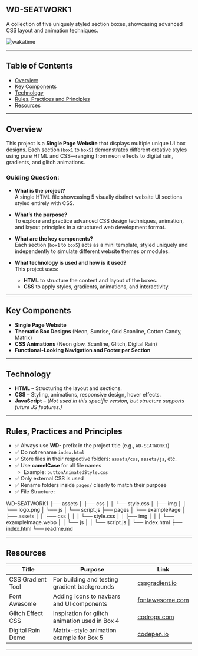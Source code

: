 ## WD-SEATWORK1  

A collection of five uniquely styled section boxes, showcasing advanced CSS layout and animation techniques.  

![wakatime](https://wakatime.com/badge/user/example/project.svg)

---

## Table of Contents  
- [Overview](#overview)  
- [Key Components](#key-components)  
- [Technology](#technology)  
- [Rules, Practices and Principles](#rules-practices-and-principles)  
- [Resources](#resources)  

---

## Overview  

This project is a **Single Page Website** that displays multiple unique UI box designs. Each section (`box1` to `box5`) demonstrates different creative styles using pure HTML and CSS—ranging from neon effects to digital rain, gradients, and glitch animations.

### Guiding Question:

- **What is the project?**  
  A single HTML file showcasing 5 visually distinct website UI sections styled entirely with CSS.

- **What’s the purpose?**  
  To explore and practice advanced CSS design techniques, animation, and layout principles in a structured web development format.

- **What are the key components?**  
  Each section (`box1` to `box5`) acts as a mini template, styled uniquely and independently to simulate different website themes or modules.

- **What technology is used and how is it used?**  
  This project uses:
  - **HTML** to structure the content and layout of the boxes.
  - **CSS** to apply styles, gradients, animations, and interactivity.

---

## Key Components  

- **Single Page Website**  
- **Thematic Box Designs** (Neon, Sunrise, Grid Scanline, Cotton Candy, Matrix)  
- **CSS Animations** (Neon glow, Scanline, Glitch, Digital Rain)  
- **Functional-Looking Navigation and Footer per Section**

---

## Technology  

- **HTML** – Structuring the layout and sections.  
- **CSS** – Styling, animations, responsive design, hover effects.  
- **JavaScript** – *(Not used in this specific version, but structure supports future JS features.)*

---

## Rules, Practices and Principles  

- ✅ Always use **WD-** prefix in the project title (e.g., `WD-SEATWORK1`)  
- ✅ Do not rename `index.html`  
- ✅ Store files in their respective folders: `assets/css`, `assets/js`, etc.  
- ✅ Use **camelCase** for all file names  
  - Example: `buttonAnimatedStyle.css`  
- ✅ Only external CSS is used  
- ✅ Rename folders inside `pages/` clearly to match their purpose  
- ✅ File Structure:

WD-SEATWORK1
├── assets
│ ├── css
│ │ └── style.css
│ ├── img
│ │ └── logo.png
│ └── js
│ └── script.js
├── pages
│ └── examplePage
│ ├── assets
│ │ ├── css
│ │ │ └── style.css
│ │ ├── img
│ │ │ └── exampleImage.webp
│ │ └── js
│ │ └── script.js
│ └── index.html
├── index.html
└── readme.md


---

## Resources  

| Title            | Purpose                                                  | Link               |
|------------------|----------------------------------------------------------|--------------------|
| CSS Gradient Tool| For building and testing gradient backgrounds            | [cssgradient.io](https://cssgradient.io) |
| Font Awesome     | Adding icons to navbars and UI components                | [fontawesome.com](https://fontawesome.com) |
| Glitch Effect CSS| Inspiration for glitch animation used in Box 4           | [codrops.com](https://tympanus.net/codrops/) |
| Digital Rain Demo| Matrix-style animation example for Box 5                 | [codepen.io](https://codepen.io/) |

---

